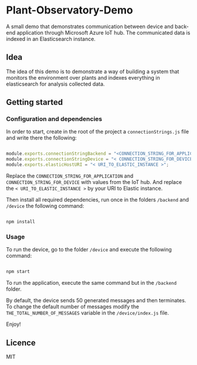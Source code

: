 # Plant-Observatory-Demo
A small demo that demonstrates communication between device and back-end application through Microsoft Azure IoT hub. The communicated data is indexed in an Elasticsearch instance.

## Idea
The idea of this demo is to demonstrate a way of building a system that monitors the environment over plants and indexes everything in elasticsearch for analysis collected data. 

## Getting started

### Configuration and dependencies
In order to start, create in the root of the project a `connectionStrings.js` file and write there the following:

```js

module.exports.connectionStringBackend = "<CONNECTION_STRING_FOR_APPLICATION>";
module.exports.connectionStringDevice = "< CONNECTION_STRING_FOR_DEVICE >";
module.exports.elasticHostURI = "< URI_TO_ELASTIC_INSTANCE >";

```
Replace the `CONNECTION_STRING_FOR_APPLICATION` and `CONNECTION_STRING_FOR_DEVICE` with values from the IoT hub.
And replace the `< URI_TO_ELASTIC_INSTANCE >` by your URI to Elastic instance.

Then install all required dependencies, run once in the folders `/backend` and `/device` the following command:

```sh

npm install

```
### Usage

To run the device, go to the folder `/device` and execute the following command:

```sh

npm start

```

To run the application, execute the same command but in the `/backend` folder.

By default, the device sends 50 generated messages and then terminates. To change the default number of messages modify the `THE_TOTAL_NUMBER_OF_MESSAGES` variable in the `/device/index.js` file.

Enjoy!

## Licence
MIT

